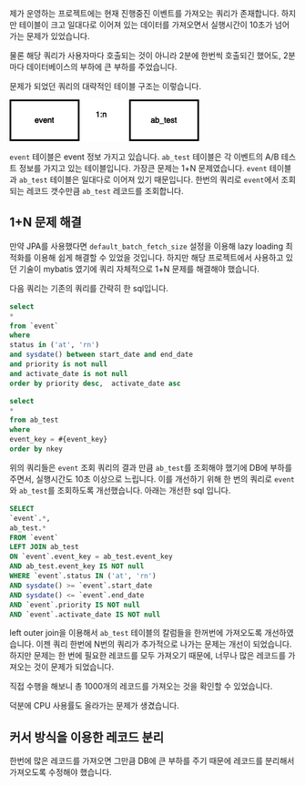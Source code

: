 제가 운영하는 프로젝트에는 현재 진행중진 이벤트를 가져오는 쿼리가 존재합니다. 하지만 테이블이 크고 일대다로 이어져 있는 데이터를 가져오면서 실행시간이 10초가 넘어가는 문제가 있었습니다. 

물론 해당 쿼리가 사용자마다 호출되는 것이 아니라 2분에 한번씩 호출되긴 했어도, 2분 마다 데이터베이스의 부하에 큰 부하를 주었습니다. 

문제가 되었던 쿼리의 대략적인 테이블 구조는 이렇습니다. 

![img.png](img.png)

```event``` 테이블은 event 정보 가지고 있습니다.
```ab_test``` 테이블은 각 이벤트의 A/B 테스트 정보를 가지고 있는 테이블입니다.
가장큰 문제는 1+N 문제였습니다. ```event``` 테이블과 ```ab_test``` 테이블은 일대다로 이어져 있기 때문입니다. 한번의 쿼리로 ```event```에서 조회되는 레코드 갯수만큼 ```ab_test``` 레코드를 조회합니다.

## 1+N 문제 해결 
만약 JPA를 사용했다면 ```default_batch_fetch_size``` 설정을 이용해 lazy loading 최적화를 이용해 쉽게 해결할 수 있었을 것입니다. 
하지만 해당  프로젝트에서 사용하고 있던 기술이 mybatis 였기에 쿼리 자체적으로 1+N 문제를 해결해야 했습니다.     

다음 쿼리는 기존의 쿼리를 간략히 한 sql입니다. 
```sql
select
*
from `event`
where
status in ('at', 'rn')
and sysdate() between start_date and end_date
and priority is not null
and activate_date is not null
order by priority desc,  activate_date asc
```

```sql
select
*
from ab_test
where
event_key = #{event_key}
order by nkey
```

위의 쿼리들은 ```event``` 조회 쿼리의 결과 만큼 ```ab_test```를 조회해야 했기에 DB에 부하를 주면서, 실행시간도 10초 이상으로 느립니다. 
이를 개선하기 위해 한 번의 쿼리로 ```event```와 ```ab_test```를 조회하도록 개선했습니다.
아래는 개선한 sql 입니다. 

```sql
SELECT 
`event`.*,
ab_test.*
FROM `event`
LEFT JOIN ab_test
ON `event`.event_key = ab_test.event_key
AND ab_test.event_key IS NOT null
WHERE `event`.status IN ('at', 'rn')
AND sysdate() >= `event`.start_date
AND sysdate() <= `event`.end_date
AND `event`.priority IS NOT null
AND `event`.activate_date IS NOT null
```

left outer join을 이용해서 ```ab_test``` 테이블의 칼럼들을 한꺼번에 가져오도록 개선하였습니다. 이젠 쿼리 한번에 N번의 쿼리가 추가적으로 나가는 문제는 개선이 되었습니다.
하지만 문제는 한 번에 필요한 레코드를 모두 가져오기 때문에, 너무나 많은 레코드를 가져오는 것이 문제가 되었습니다. 

직접 수행을 해보니 총 1000개의 레코드를 가져오는 것을 확인할 수 있었습니다. 

덕분에 CPU 사용률도 올라가는 문제가 생겼습니다.  


## 커서 방식을 이용한 레코드 분리  

한번에 많은 레코드를 가져오면 그만큼 DB에 큰 부하를 주기 때문에 레코드를 분리해서 가져오도록 수정해야 했습니다. 




